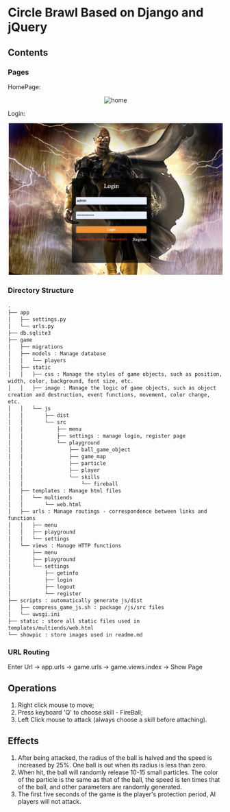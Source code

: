# Circle Brawl Based on Django and jQuery

## Contents
### Pages
HomePage:
<p align="center"><img src="showpic/img/game.png" alt="home" width="500" /></p>
Login:
<p align="center"><img src="showpic/img/login_page.png" alt="home" width="500" /></p>

### Directory Structure
```
.
├── app
│   ├── settings.py
│   └── urls.py
├── db.sqlite3
├── game
│   ├── migrations
│   ├── models : Manage database
│   │   └── players
│   ├── static
│   │   ├── css : Manage the styles of game objects, such as position, width, color, background, font size, etc.
│   │   ├── image : Manage the logic of game objects, such as object creation and destruction, event functions, movement, color change, etc.
│   │   └── js
│   │       ├── dist
│   │       └── src
│   │           ├── menu
│   │           ├── settings : manage login, register page
│   │           └── playground
│   │               ├── ball_game_object
│   │               ├── game_map
│   │               ├── particle
│   │               ├── player
│   │               └── skills
│   │                   └── fireball
│   ├── templates : Manage html files
│   │   └── multiends
│   │       └── web.html
│   ├── urls : Manage routings - correspondence between links and functions
│   │   ├── menu
│   │   ├── playground
│   │   └── settings
│   └── views : Manage HTTP functions
│       ├── menu
│       ├── playground
│       └── settings
│           ├── getinfo
│           ├── login
│           ├── logout
│           └── register
├── scripts : automatically generate js/dist
│   ├── compress_game_js.sh : package /js/src files
│   └── uwsgi.ini
├── static : store all static files used in templates/multiends/web.html
└── showpic : store images used in readme.md
```

### URL Routing
Enter Url  -> app.urls -> game.urls -> game.views.index -> Show Page

## Operations
1. Right click mouse to move;
2. Press keyboard 'Q' to choose skill - FireBall;
3. Left Click mouse to attack (always choose a skill before attaching). 

## Effects
1. After being attacked, the radius of the ball is halved and the speed is increased by 25%. One ball is out when its radius is less than zero.
2. When hit, the ball will randomly release 10-15 small particles. The color of the particle is the same as that of the ball, the speed is ten times that of the ball, and other parameters are randomly generated.
3. The first five seconds of the game is the player's protection period, AI players will not attack.
